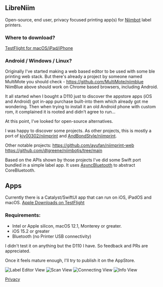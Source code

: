 ## LibreNiim

Open-source, end user, privacy focused printing app(s) for [Niimbot](https://www.niimbot.net) label printers.

### Where to download?
[TestFlight for macOS/iPad/iPhone](https://testflight.apple.com/join/UDG3UREI)

### Android / Windows / Linux?

Originally I've started making a web based editor to be used with some ble printing web stack.
But there's already a project by someone named MultiMote you should check - https://github.com/MultiMote/niimblue
NiimBlue above should work on Chrome based browsers, including Android.

It all started when I bought a D110 just to discover the appstore apps (iOS and Android) got in-app purchase built-into them which already got me wondering.
Then when trying to install it an old Android phone with custom rom, it complained it is rooted and didn't agree to run...

At this point, I've looked for open-source alternatives.

I was happy to discover some projects.
As other projects, this is mostly a port of [kjy00302/niimprint](https://github.com/kjy00302/niimprint) and [AndBondStyle/niimprint](https://github.com/AndBondStyle/niimprint).

Other notable projects:
https://github.com/ayufan/niimprint-web
https://github.com/dtgreene/niimbotjs/tree/main

Based on the APIs shown by those projects I've did some Swift port bundled in a simple label app. It uses [AsyncBluetooth](https://github.com/manolofdez/AsyncBluetooth) to abstract CoreBluetooth.

## Apps

Currently there is a Catalyst/SwiftUI app that can run on iOS, iPadOS and macOS.
[Apple Downloads on TestFlight](https://testflight.apple.com/join/UDG3UREI)

### Requirements:
- Intel or Apple silicon, macOS 12.1, Monterey or greater.
- iOS 15.2 or greater
- Bluetooth (no Printer USB connectivity)

I didn't test it on anything but the D110 I have.
So feedback and PRs are appreciated.

Once it feels mature enough, I'll try to publish it on the AppStore.

![Label Editor View](images/libreniim_label.png)
![Scan View](images/libreniim_scanning.png)
![Connecting View](images/libreniim_connecting.png)
![Info View](images/libreniim_info.png)

[Privacy](PRIVACY.md)
